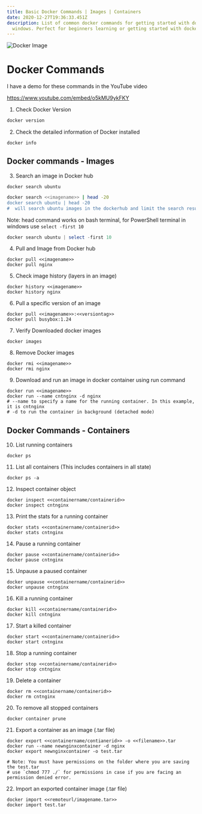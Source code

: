 ```yaml
---
title: Basic Docker Commands | Images | Containers
date: 2020-12-27T19:36:33.451Z
description: List of common docker commands for getting started with docker on
  windows. Perfect for beginners learning or getting started with docker
---
```

![Docker Image](/img/docker-1583867936176-2300.jpg)

# Docker Commands

I have a demo for these commands in the YouTube video 

<https://www.youtube.com/embed/o5kMU9ykFKY>

1. Check Docker Version

```bash
docker version
```

2. Check the detailed information of Docker installed

```
docker info
```

## Docker commands - Images

3. Search an image in Docker hub

```
docker search ubuntu
```

```bash
docker search <<imagename>> | head -20
docker search ubuntu | head -20
#  will search ubuntu images in the dockerhub and limit the search result to only 20
```

Note: head command works on bash terminal, for PowerShell terminal in windows use `select -first 10`

```PowerShell
docker search ubuntu | select -first 10
```

4. Pull and Image from Docker hub

```
docker pull <<imagename>>
docker pull nginx
```

5. Check image history (layers in an image)

```
docker history <<imagename>>
docker history nginx
```

6. Pull a specific version of an image

```
docker pull <<imagename>>:<<versiontag>>
docker pull busybox:1.24
```

7. Verify Downloaded docker images

```
docker images
```

8. Remove Docker images

```
docker rmi <<imagename>>
docker rmi nginx
```

9. Download and run an image in docker container using run command

```
docker run <<imagename>>
docker run --name cntnginx -d nginx
# --name to specify a name for the running container. In this example, it is cntnginx
# -d to run the container in background (detached mode)
```

## Docker Commands - Containers

10. List running containers

```
docker ps
```

11. List all containers (This includes containers in all state)

```
docker ps -a
```

12. Inspect container object

```
docker inspect <<containername/containerid>>
docker inspect cntnginx
```

13. Print the stats for a running container 

```
docker stats <<containername/containerid>>
docker stats cntnginx
```

14. Pause a running container

```
docker pause <<containername/containerid>>
docker pause cntnginx
```

15. Unpause a paused container

```
docker unpause <<containername/containerid>>
docker unpause cntnginx
```

16. Kill a running container

```
docker kill <<containername/containerid>>
docker kill cntnginx
```

17. Start a killed container

```
docker start <<containername/containerid>>
docker start cntnginx
```

18. Stop a running container

```
docker stop <<containername/containerid>>
docker stop cntnginx
```

19. Delete a container

```
docker rm <<containername/containerid>>
docker rm cntnginx
```

20. To remove all stopped containers

```
docker container prune
```

21. Export a container as an image (.tar file)

```
docker export <<containername/contianerid>> -o <<filename>>.tar
docker run --name newnginxcontainer -d nginx
docker export newnginxcontainer -o test.tar

# Note: You must have permissions on the folder where you are saving the test.tar
# use `chmod 777 ./` for permissions in case if you are facing an permission denied error.
```

22. Import an exported container image (.tar file)

```
docker import <<remoteurl/imagename.tar>>
docker import test.tar
```